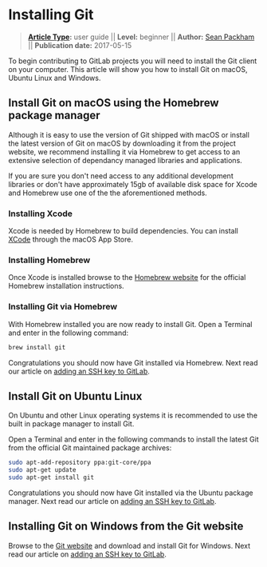 # Installing Git

> **[Article Type](../../../development/writing_documentation.html#types-of-technical-articles):** user guide ||
> **Level:** beginner ||
> **Author:** [Sean Packham](https://gitlab.com/SeanPackham) ||
> **Publication date:** 2017-05-15

To begin contributing to GitLab projects
you will need to install the Git client on your computer.
This article will show you how to install Git on macOS, Ubuntu Linux and Windows.

## Install Git on macOS using the Homebrew package manager

Although it is easy to use the version of Git shipped with macOS
or install the latest version of Git on macOS by downloading it from the project website,
we recommend installing it via Homebrew to get access to
an extensive selection of dependancy managed libraries and applications.

If you are sure you don't need access to any additional development libraries
or don't have approximately 15gb of available disk space for Xcode and Homebrew
use one of the the aforementioned methods.

### Installing Xcode

Xcode is needed by Homebrew to build dependencies.
You can install [XCode](https://developer.apple.com/xcode/)
through the macOS App Store.

### Installing Homebrew

Once Xcode is installed browse to the [Homebrew website](http://brew.sh/index.html)
for the official Homebrew installation instructions.

### Installing Git via Homebrew

With Homebrew installed you are now ready to install Git.
Open a Terminal and enter in the following command:

```bash
brew install git
```

Congratulations you should now have Git installed via Homebrew.
Next read our article on [adding an SSH key to GitLab](../../../ssh/README.md).

## Install Git on Ubuntu Linux

On Ubuntu and other Linux operating systems
it is recommended to use the built in package manager to install Git.

Open a Terminal and enter in the following commands
to install the latest Git from the official Git maintained package archives:

```bash
sudo apt-add-repository ppa:git-core/ppa
sudo apt-get update
sudo apt-get install git
```

Congratulations you should now have Git installed via the Ubuntu package manager.
Next read our article on [adding an SSH key to GitLab](../../../ssh/README.md).

## Installing Git on Windows from the Git website

Browse to the [Git website](https://git-scm.com/) and download and install Git for Windows.
Next read our article on [adding an SSH key to GitLab](../../../ssh/README.md).
